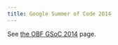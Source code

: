 ```yaml
---
title: Google Summer of Code 2014
---
```


See [the OBF GSoC
2014](http://www.open-bio.org/wiki/Google_Summer_of_Code_2014_Ideas)
page.
